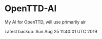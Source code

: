 # OpenTTD-AI
My AI for OpenTTD, will use primarily air

Latest backup: Sun Aug 25 11:40:01 UTC 2019

